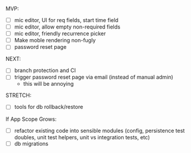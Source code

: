 MVP:
- [ ] mic editor, UI for req fields, start time field
- [ ] mic editor, allow empty non-required fields
- [ ] mic editor, friendly recurrence picker
- [ ] Make moble rendering non-fugly
- [ ] password reset page

NEXT:
- [ ] branch protection and CI
- [ ] trigger password reset page via email (instead of manual admin)
  - this will be annoying

STRETCH:
- [ ] tools for db rollback/restore

If App Scope Grows:
- [ ] refactor existing code into sensible modules (config, persistence test doubles, unit test helpers, unit vs integration tests, etc)
- [ ] db migrations
